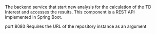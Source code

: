 The backend service that start new analysis for the calculation of the TD Interest and accesses the results. This component is a REST API implemented in Spring Boot.

port 8080
Requires the URL of the repository instance as an argument
